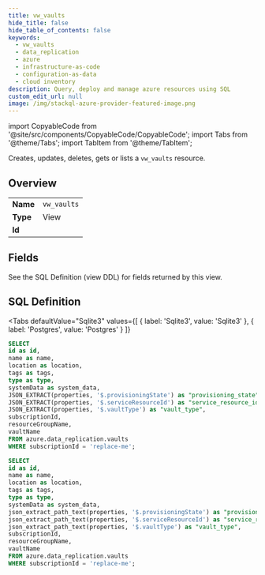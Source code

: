 ```yaml
--- 
title: vw_vaults
hide_title: false
hide_table_of_contents: false
keywords:
  - vw_vaults
  - data_replication
  - azure
  - infrastructure-as-code
  - configuration-as-data
  - cloud inventory
description: Query, deploy and manage azure resources using SQL
custom_edit_url: null
image: /img/stackql-azure-provider-featured-image.png
---
```


import CopyableCode from '@site/src/components/CopyableCode/CopyableCode';
import Tabs from '@theme/Tabs';
import TabItem from '@theme/TabItem';

Creates, updates, deletes, gets or lists a <code>vw_vaults</code> resource.

## Overview
<table><tbody>
<tr><td><b>Name</b></td><td><code>vw_vaults</code></td></tr>
<tr><td><b>Type</b></td><td>View</td></tr>
<tr><td><b>Id</b></td><td><CopyableCode code="azure.data_replication.vw_vaults" /></td></tr>
</tbody></table>

## Fields

See the SQL Definition (view DDL) for fields returned by this view.

## SQL Definition

<Tabs
defaultValue="Sqlite3"
values={[
{ label: 'Sqlite3', value: 'Sqlite3' },
{ label: 'Postgres', value: 'Postgres' }
]}
>
<TabItem value="Sqlite3">

```sql
SELECT
id as id,
name as name,
location as location,
tags as tags,
type as type,
systemData as system_data,
JSON_EXTRACT(properties, '$.provisioningState') as "provisioning_state",
JSON_EXTRACT(properties, '$.serviceResourceId') as "service_resource_id",
JSON_EXTRACT(properties, '$.vaultType') as "vault_type",
subscriptionId,
resourceGroupName,
vaultName
FROM azure.data_replication.vaults
WHERE subscriptionId = 'replace-me';
```

</TabItem>
<TabItem value="Postgres">

```sql
SELECT
id as id,
name as name,
location as location,
tags as tags,
type as type,
systemData as system_data,
json_extract_path_text(properties, '$.provisioningState') as "provisioning_state",
json_extract_path_text(properties, '$.serviceResourceId') as "service_resource_id",
json_extract_path_text(properties, '$.vaultType') as "vault_type",
subscriptionId,
resourceGroupName,
vaultName
FROM azure.data_replication.vaults
WHERE subscriptionId = 'replace-me';
```

</TabItem>
</Tabs>
